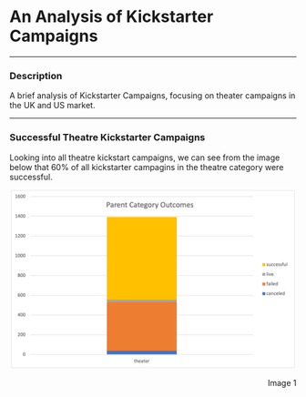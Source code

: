 # An Analysis of Kickstarter Campaigns

---

### Description

A brief analysis of Kickstarter Campaigns, focusing on theater campaigns in the UK and US market. 

--- 

### Successful Theatre Kickstarter Campaigns 

Looking into all theatre kickstart campaigns, we can see from the image below that 60% of all kickstarter campagins in the theatre category were successful. 
  
<p align="center">
<img src="Picture_1.png" alt="drawing" style="width:500px;"/>
</p>

<div align="right"> Image 1
  
